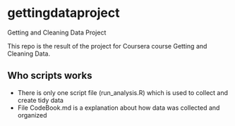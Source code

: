 # gettingdataproject
Getting and Cleaning Data Project

This repo is the result of the project for Coursera course Getting and Cleaning Data.

Who scripts works
-----------------

* There is only one script file (run_analysis.R) which is used to collect and create tidy data
* File CodeBook.md is a explanation about how data was collected and organized
